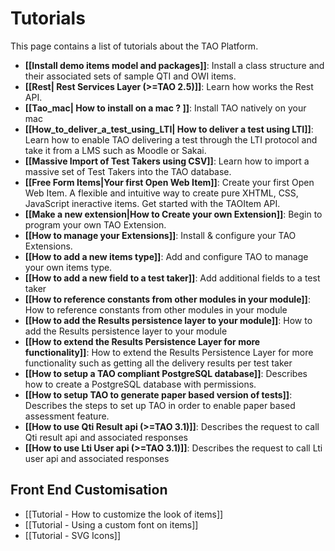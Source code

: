 <!--
author:
    - 'Camille Moyon'
created_at: '2011-09-13 11:22:48'
updated_at: '2016-05-02 16:13:13'
tags:
    - Wiki
-->

Tutorials
=========

This page contains a list of tutorials about the TAO Platform.

-   **[[Install demo items model and packages]]**: Install a class structure and their associated sets of sample QTI and OWI items.
-   **[[Rest| Rest Services Layer (\>=TAO 2.5)]]**: Learn how works the Rest API.
-   **[[Tao\_mac| How to install on a mac ? ]]**: Install TAO natively on your mac
-   **[[How\_to\_deliver\_a\_test\_using\_LTI| How to deliver a test using LTI]]**: Learn how to enable TAO delivering a test through the LTI protocol and take it from a LMS such as Moodle or Sakai.
-   **[[Massive Import of Test Takers using CSV]]**: Learn how to import a massive set of Test Takers into the TAO database.
-   **[[Free Form Items|Your first Open Web Item]]**: Create your first Open Web Item. A flexible and intuitive way to create pure XHTML, CSS, JavaScript ineractive items. Get started with the TAOItem API.
-   **[[Make a new extension|How to Create your own Extension]]**: Begin to program your own TAO Extension.
-   **[[How to manage your Extensions]]**: Install & configure your TAO Extensions.
-   **[[How to add a new items type]]**: Add and configure TAO to manage your own items type.
-   **[[How to add a new field to a test taker]]**: Add additional fields to a test taker
-   **[[How to reference constants from other modules in your module]]**: How to reference constants from other modules in your module
-   **[[How to add the Results persistence layer to your module]]**: How to add the Results persistence layer to your module
-   **[[How to extend the Results Persistence Layer for more functionality]]**: How to extend the Results Persistence Layer for more functionality such as getting all the delivery results per test taker
-   **[[How to setup a TAO compliant PostgreSQL database]]**: Describes how to create a PostgreSQL database with permissions.
-   **[[How to setup TAO to generate paper based version of tests]]**: Describes the steps to set up TAO in order to enable paper based assessment feature.
-   **[[How to use Qti Result api (\>=TAO 3.1)]]**: Describes the request to call Qti result api and associated responses
-   **[[How to use Lti User api (\>=TAO 3.1)]]**: Describes the request to call Lti user api and associated responses

Front End Customisation
-----------------------

-   [[Tutorial - How to customize the look of items]]
-   [[Tutorial - Using a custom font on items]]
-   [[Tutorial - SVG Icons]]



